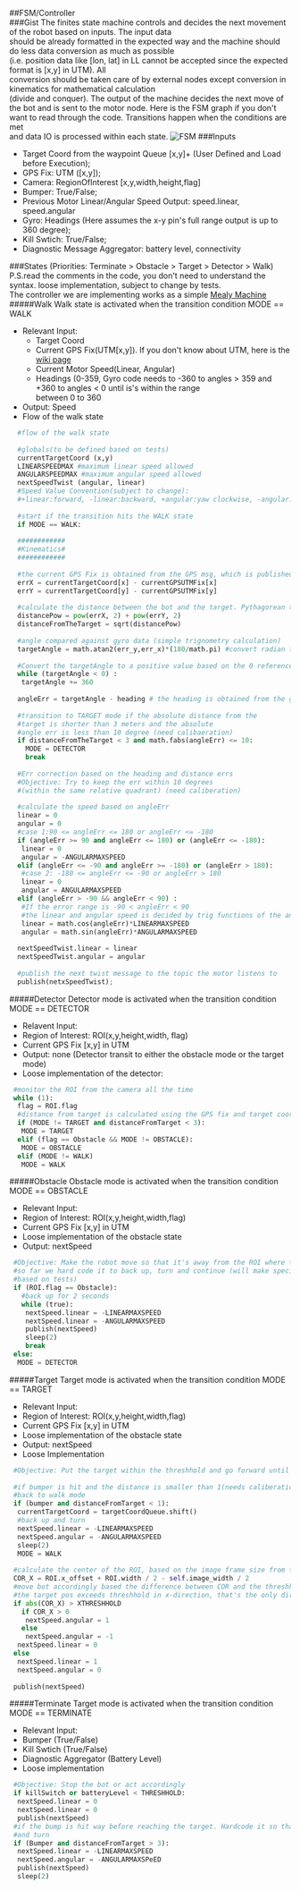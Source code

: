 ##FSM/Controller   
###Gist
The finites state machine controls and decides the next movement of the robot based on inputs. The input data       
should be already formatted in the expected way and the machine should do less data conversion as much as possible     
(i.e. position data like [lon, lat] in LL cannot be accepted since the expected format is [x,y] in UTM). All       
conversion should be taken care of by external nodes except conversion in kinematics for mathematical calculation    
(divide and conquer). The output of the machine decides the next move of the bot and is sent to the motor node.
Here is the FSM graph if you don't want to read through the code. Transitions happen when the conditions are met     
and data IO is processed within each state.
![FSM](https://raw.github.com/CloudClown/WartHog/jackie/Doc/FSM.png)
###Inputs      
* Target Coord from the waypoint Queue [x,y]+ (User Defined and Load before Execution);      
* GPS Fix: UTM ([x,y]);
* Camera: RegionOfInterest [x,y,width,height,flag]
* Bumper: True/False;
* Previous Motor Linear/Angular Speed Output: speed.linear, speed.angular
* Gyro: Headings (Here assumes the x-y pin's full range output is up to 360 degree);
* Kill Swtich: True/False;
* Diagnostic Message Aggregator: battery level, connectivity

###States (Priorities: Terminate > Obstacle > Target > Detector > Walk)
P.S.read the comments in the code, you don't need to understand the syntax. loose implementation, subject to change by tests.      
The controller we are implementing works as a simple [Mealy Machine](http://en.wikipedia.org/wiki/Mealy_machine)
#####Walk
Walk state is activated when the transition condition MODE == WALK
* Relevant Input: 
  * Target Coord
  * Current GPS Fix(UTM[x,y]). If you don't know about UTM, here is the 
    [wiki page](http://en.wikipedia.org/wiki/Universal_Transverse_Mercator_coordinate_system)
  * Current Motor Speed(Linear, Angular)
  * Headings (0-359, Gyro code needs to -360 to angles > 359 and +360 to angles < 0 until is's within the range      
    between 0 to 360
* Output: Speed
* Flow of the walk state

```python        
  #flow of the walk state
  
  #globals(to be defined based on tests)
  currentTargetCoord (x,y)
  LINEARSPEEDMAX #maximum linear speed allowed
  ANGULARSPEEDMAX #maximum angular speed allowed
  nextSpeedTwist (angular, linear) 
  #Speed Value Convention(subject to change): 
  #+linear:forward, -linear:backward, +angular:yaw clockwise, -angular:yaw counterclockwise
  
  #start if the transition hits the WALK state
  if MODE == WALK:
  
  ############
  #Kinematics#
  ############
  
  #the current GPS Fix is obtained from the GPS msg, which is published by GPS
  errX = currentTargetCoord[x] - currentGPSUTMFix[x] 
  errY = currentTargetCoord[y] - currentGPSUTMFix[y]
  
  #calculate the distance between the bot and the target. Pythagorean theorem
  distancePow = pow(errX, 2) + pow(errY, 2)
  distanceFromTheTarget = sqrt(distancePow)
  
  #angle compared against gyro data (simple trignometry calculation)
  targetAngle = math.atan2(err_y,err_x)*(180/math.pi) #convert radian to degree
  
  #Convert the targetAngle to a positive value based on the 0 reference
  while (targetAngle < 0) :
   targetAngle += 360
  
  angleErr = targetAngle - heading # the heading is obtained from the gyro
  
  #transition to TARGET mode if the absolute distance from the 
  #target is shorter than 3 meters and the absolute
  #angle err is less than 10 degree (need calibaeration)
  if distanceFromTheTarget < 3 and math.fabs(angleErr) <= 10:
    MODE = DETECTOR
    break
  
  #Err correction based on the heading and distance errs
  #Objective: Try to keep the err within 10 degrees 
  #(within the same relative quadrant) (need caliberation)
    
  #calculate the speed based on angleErr
  linear = 0
  angular = 0
  #case 1:90 <= angleErr <= 180 or angleErr <= -180
  if (angleErr >= 90 and angleErr <= 180) or (angleErr <= -180): 
   linear = 0
   angular = -ANGULARMAXSPEED
  elif (angleErr <= -90 and angleErr >= -180) or (angleErr > 180):
   #case 2: -180 <= angleErr <= -90 or angleErr > 180
   linear = 0
   angular = ANGULARMAXSPEED
  elif (angleErr > -90 && angleErr < 90) :
   #If the error range is -90 < angleErr < 90
   #the linear and angular speed is decided by trig functions of the angleErr and the maximum speeds
   linear = math.cos(angleErr)*LINEARMAXSPEED
   angular = math.sin(angleErr)*ANGULARMAXSPEED
  
  nextSpeedTwist.linear = linear
  nextSpeedTwist.angular = angular
  
  #publish the next twist message to the topic the motor listens to 
  publish(netxSpeedTwist);
```         

#####Detector
Detector mode is activated when the transition condition MODE == DETECTOR
* Relavent Input: 
 * Region of Interest: ROI(x,y,height,width, flag)
 * Current GPS Fix [x,y] in UTM
* Output: none (Detector transit to either the obstacle mode or the target mode)
* Loose implementation of the detector:

```python
 #monitor the ROI from the camera all the time
 while (1):
  flag = ROI.flag
  #distance from target is calculated using the GPS fix and target coordinate
  if (MODE != TARGET and distanceFromTarget < 3):
   MODE = TARGET
  elif (flag == Obstacle && MODE != OBSTACLE):
   MODE = OBSTACLE
  elif (MODE != WALK)
   MODE = WALK
```

#####Obstacle
Obstacle mode is activated when the transition condition MODE == OBSTACLE
* Relevant Input:
 * Region of Interest: ROI(x,y,height,width,flag)
 * Current GPS Fix [x,y] in UTM
 * Loose implementation of the obstacle state
* Output: nextSpeed

```python
 #Objective: Make the robot move so that it's away from the ROI where the obstacle is centered
 #so far we hard code it to back up, turn and continue (will make specific implementation
 #based on tests)
 if (ROI.flag == Obstacle):
   #back up for 2 seconds
   while (true):
    nextSpeed.linear = -LINEARMAXSPEED
    nextSpeed.linear = -ANGULARMAXSPEED
    publish(nextSpeed)
    sleep(2)
    break
 else:
  MODE = DETECTOR
```

#####Target
Target mode is activated when the transition condition MODE == TARGET
* Relevant Input:
 * Region of Interest: ROI(x,y,height,width,flag)
 * Current GPS Fix [x,y] in UTM
 * Loose implementation of the obstacle state
* Output: nextSpeed
* Loose Implementation

```python
 #Objective: Put the target within the threshhold and go forward until it touches the cone
 
 #if bumper is hit and the distance is smaller than 1(needs caliberation, stops back up and go to next target)
 #back to walk mode
 if (bumper and distanceFromTarget < 1):
  currentTargetCoord = targetCoordQueue.shift()
  #back up and turn
  nextSpeed.linear = -LINEARMAXSPEED
  nextSpeed.angular = -ANGULARMAXSPEED
  sleep(2)
  MODE = WALK
 
 #calculate the center of the ROI, based on the image frame size from the camera
 COR_X = ROI.x_offset + ROI.width / 2 - self.image_width / 2
 #move bot accordingly based the difference between COR and the threshhold
 #the target pos exceeds threshhold in x-direction, that's the only direction we care about
 if abs(COR_X) > XTHRESHHOLD
   if COR_X > 0
    nextSpeed.angular = 1
   else 
    nextSpeed.angular = -1
  nextSpeed.linear = 0
 else 
  nextSpeed.linear = 1
  nextSpeed.angular = 0
  
 publish(nextSpeed)
```

#####Terminate
Target mode is activated when the transition condition MODE == TERMINATE
* Relevant Input:
 * Bumper (True/False)
 * Kill Swtich (True/False)
 * Diagnostic Aggregator (Battery Level)
* Loose implementation

```python
 #Objective: Stop the bot or act accordingly
 if killSwitch or batteryLevel < THRESHHOLD:
  nextSpeed.linear = 0
  nextSpeed.linear = 0
  publish(nextSpeed)
 #if the bump is hit way before reaching the target. Hardcode it so that it back up
 #and turn
 if (Bumper and distanceFromTarget > 3):
  nextSpeed.linear = -LINEARMAXSPEED
  nextSpeed.angular = -ANGULARMAXSPeED
  publish(nextSpeed)
  sleep(2)
 
```
